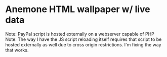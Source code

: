 # Anemone HTML wallpaper w/ live data

Note: PayPal script is hosted externally on a webserver capable of PHP
Note: The way I have the JS script reloading itself requires that script to be hosted externally as well due to cross origin restrictions. I'm fixing the way that works.
